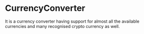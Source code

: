 # CurrencyConverter
It is a currency converter having support for almost all the available currencies and many recognised crypto currency as well.
